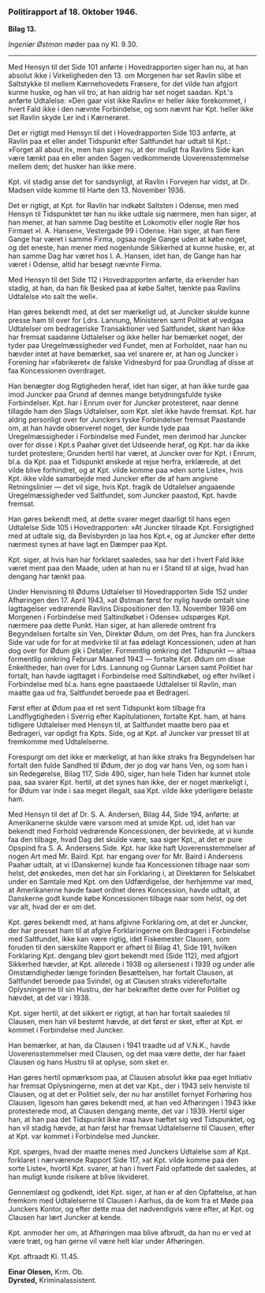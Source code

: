 ### Politirapport af 18. Oktober 1946.

**Bilag 13.**

*Ingeniør Østman* møder paa ny Kl. 9.30.

---

Med Hensyn til det Side 101 anførte i Hovedrapporten siger han nu, at han absolut ikke i Virkeligheden den 13. om Morgenen har set Ravlin slibe et Saltstykke til mellem Kærnehovedets Fræsere, for det vilde han afgjort kunne huske, og han vil tro, at han aldrig har set noget saadan. Kpt.'s anførte Udtalelse: »Den gaar vist ikke Ravlin« er heller ikke forekommet, i hvert Fald ikke i den nævnte Forbindelse, og som nævnt har Kpt. heller ikke set Ravlin skyde Ler ind i Kærnerøret.

Det er rigtigt med Hensyn til det i Hovedrapporten Side 103 anførte, at Ravlin paa et eller andet Tidspunkt efter Saltfundet har udtalt til Kpt.: »Forget all about it«, men han siger nu, at der muligt fra Ravlins Side kan være tænkt paa en eller anden Sagen vedkommende Uoverensstemmelse mellem dem; det husker han ikke mere.

Kpt. vil stadig anse det for sandsynligt, at Ravlin i Forvejen har vidst, at Dr. Madsen vilde komme til Harte den 13. November 1936.

Det er rigtigt, at Kpt. for Ravlin har indkøbt Saltsten i Odense, men med Hensyn til Tidspunktet tør han nu ikke udtale sig nærmere, men han siger, at han mener, at han samme Dag bestilte et Lokomotiv eller nogle Rør hos Firmaet »I. A. Hansen«, Vestergade 99 i Odense. Han siger, at han flere Gange har været i samme Firma, ogsaa nogle Gange uden at købe noget, og det eneste, han mener med nogenlunde Sikkerhed at kunne huske, er, at han samme Dag har været hos I. A. Hansen, idet han, de Gange han har været i Odense, altid har besøgt nævnte Firma.

Med Hensyn til det Side 112 i Hovedrapporten anførte, da erkender han stadig, at han, da han fik Besked paa at købe Saltet, tænkte paa Ravlins Udtalelse »to salt the well«.

Han gøres bekendt med, at det ser mærkeligt ud, at Juncker skulde kunne presse ham til over for Ldrs. Lannung, Ministeren samt Politiet at vedgaa Udtalelser om bedrageriske Transaktioner ved Saltfundet, skønt han ikke har fremsat saadanne Udtalelser og ikke heller har bemærket noget, der tyder paa Uregelmæssigheder ved Fundet, men at Forholdet, naar han nu hævder intet at have bemærket, saa vel snarere er, at han og Juncker i Forening har »fabrikeret« de falske Vidnesbyrd for paa Grundlag af disse at faa Koncessionen overdraget.

Han benægter dog Rigtigheden heraf, idet han siger, at han ikke turde gaa imod Juncker paa Grund af dennes mange betydningsfulde tyske Forbindelser. Kpt. har i Enrum over for Juncker protesteret, naar denne tillagde ham den Slags Udtalelser, som Kpt. slet ikke havde fremsat. Kpt. har aldrig personligt over for Junckers tyske Forbindelser fremsat Paastande om, at han havde observeret noget, der kunde tyde paa Uregelmæssigheder i Forbindelse med Fundet, men derimod har Juncker over for disse i Kpt.s Paahør givet det Udseende heraf, og Kpt. har da ikke turdet protestere; Grunden hertil har været, at Juncker over for Kpt. i Enrum, bl.a. da Kpt. paa et Tidspunkt ønskede at rejse herfra, erklærede, at det vilde blive forhindret, og at Kpt. vilde komme paa »den sorte Liste«, hvis Kpt. ikke vilde samarbejde med Juncker efter de af ham angivne Retningslinier — det vil sige, hvis Kpt. fragik de Udtalelser angaaende Uregelmæssigheder ved Saltfundet, som Juncker paastod, Kpt. havde fremsat.

Han gøres bekendt med, at dette svarer meget daarligt til hans egen Udtalelse Side 105 i Hovedrapporten: »At Juncker tilraade Kpt. Forsigtighed med at udtale sig, da Bevisbyrden jo laa hos Kpt.«, og at Juncker efter dette nærmest synes at have lagt en Dæmper paa Kpt.

Kpt. siger, at hvis han har forklaret saaledes, saa har det i hvert Fald ikke været ment paa den Maade, uden at han nu er i Stand til at sige, hvad han dengang har tænkt paa.

Under Henvisning til Ødums Udtalelser til Hovedrapporten Side 152 under Afhøringen den 17. April 1943, »at Østman først for nylig havde omtalt sine Iagttagelser vedrørende Ravlins Dispositioner den 13. November 1936 om Morgenen i Forbindelse med Saltindkøbet i Odense« udspørges Kpt. nærmere paa dette Punkt. Han siger, at han allerede omtrent fra Begyndelsen fortalte sin Ven, Direktør Ødum, om det Pres, han fra Junckers Side var ude for for at medvirke til at faa ødelagt Koncessionen, uden at han dog over for Ødum gik i Detaljer. Formentlig omkring det Tidspunkt — altsaa formentlig omkring Februar Maaned 1943 — fortalte Kpt. Ødum om disse Enkeltheder, han over for Ldrs. Lannung og Gunnar Larsen samt Politiet har fortalt, han havde iagttaget i Forbindelse med Saltindkøbet, og efter hvilket i Forbindelse med bl.a. hans egne paastaaede Udtalelser til Ravlin, man maatte gaa ud fra, Saltfundet beroede paa et Bedrageri.

Først efter at Ødum paa et ret sent Tidspunkt kom tilbage fra Landflygtigheden i Sverrig efter Kapitulationen, fortalte Kpt. ham, at hans tidligere Udtalelser med Hensyn til, at Saltfundet maatte bero paa et Bedrageri, var opdigt fra Kpts. Side, og at Kpt. af Juncker var presset til at fremkomme med Udtalelserne.

Forespurgt om det ikke er mærkeligt, at han ikke straks fra Begyndelsen har fortalt den fulde Sandhed til Ødum, der jo dog var hans Ven, og som han i sin Redegørelse, Bilag 117, Side 490, siger, han hele Tiden har kunnet stole paa, saa svarer Kpt. hertil, at det synes han ikke, der er noget mærkeligt i, for Ødum var inde i saa meget illegalt, saa Kpt. vilde ikke yderligere belaste ham.

Med Hensyn til det af Dr. S. A. Andersen, Bilag 44, Side 194, anførte: at Amerikanerne skulde være varsom med at smide Kpt. ud, idet han var bekendt med Forhold vedrørende Koncessionen, der bevirkede, at vi kunde faa den tilbage, hvad Dag det skulde være, saa siger Kpt., at det er pure Opspind fra S. A. Andersens Side. Kpt. har ikke haft Uoverensstemmelser af nogen Art med Mr. Baird. Kpt. har engang over for Mr. Baird i Andersens Paahør udtalt, at vi (Danskerne) kunde faa Koncessionen tilbage naar som helst, det ønskedes, men det har sin Forklaring i, at Direktøren for Selskabet under en Samtale med Kpt. om den Udfærdigelse, der herhjemme var med, at Amerikanerne havde faaet ordnet deres Koncession, havde udtalt, at Danskerne godt kunde købe Koncessionen tilbage naar som helst, og det var alt, hvad der er om det.

Kpt. gøres bekendt med, at hans afgivne Forklaring om, at det er Juncker, der har presset ham til at afgive Forklaringerne om Bedrageri i Forbindelse med Saltfundet, ikke kan være rigtig, idet Fiskemester Clausen, som foruden til den særskilte Rapport er afhørt til Bilag 41, Side 191, hvilken Forklaring Kpt. dengang blev gjort bekendt med (Side 112), med afgjort Sikkerhed hævder, at Kpt. allerede i 1938 og allersenest i 1939 og under alle Omstændigheder længe forinden Besættelsen, har fortalt Clausen, at Saltfundet beroede paa Svindel, og at Clausen straks viderefortalte Oplysningerne til sin Hustru, der har bekræftet dette over for Politiet og hævdet, at det var i 1938.

Kpt. siger hertil, at det sikkert er rigtigt, at han har fortalt saaledes til Clausen, men han vil bestemt hævde, at det først er sket, efter at Kpt. er kommet i Forbindelse med Juncker.

Han bemærker, at han, da Clausen i 1941 traadte ud af V.N.K., havde Uoverensstemmelser med Clausen, og det maa være dette, der har faaet Clausen og hans Hustru til at oplyse, som sket er.

Han gøres hertil opmærksom paa, at Clausen absolut ikke paa eget Initiativ har fremsat Oplysningerne, men at det var Kpt., der i 1943 selv henviste til Clausen, og at det er Politiet selv, der nu har anstillet fornyet Forhøring hos Clausen, ligesom han gøres bekendt med, at han ved Afhøringen i 1943 ikke protesterede mod, at Clausen dengang mente, det var i 1939. Hertil siger han, at han paa det Tidspunkt ikke maa have hæftet sig ved Tidspunktet, og han vil stadig hævde, at han først har fremsat Udtalelserne til Clausen, efter at Kpt. var kommet i Forbindelse med Juncker.

Kpt. spørges, hvad der maatte menes med Junckers Udtalelse som af Kpt. forklaret i nærværende Rapport Side 117, »at Kpt. vilde komme paa den sorte Liste«, hvortil Kpt. svarer, at han i hvert Fald opfattede det saaledes, at han muligt kunde risikere at blive likvideret.

Gennemlæst og godkendt, idet Kpt. siger, at han er af den Opfattelse, at han fremkom med Udtalelserne til Clausen i Aarhus, da de kom fra et Møde paa Junckers Kontor, og efter dette maa det nødvendigvis være efter, at Kpt. og Clausen har lært Juncker at kende.

Kpt. anmoder her om, at Afhøringen maa blive afbrudt, da han nu er ved at være træt, og han gerne vil være helt klar under Afhøringen.

Kpt. aftraadt Kl. 11.45.

**Einar Olesen,** Krm. Ob.  
**Dyrsted,** Kriminalassistent.